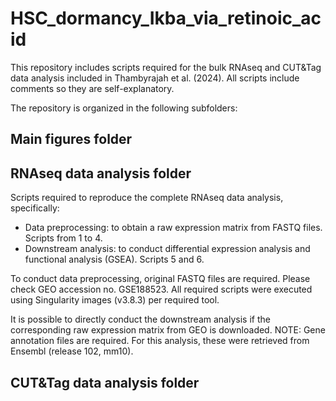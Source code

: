 # HSC_dormancy_Ikba_via_retinoic_acid

This repository includes scripts required for the bulk RNAseq and CUT&Tag data analysis included in Thambyrajah et al. (2024). All scripts include comments so they are self-explanatory.

The repository is organized in the following subfolders:

## Main figures folder

## RNAseq data analysis folder

Scripts required to reproduce the complete RNAseq data analysis, specifically:

- Data preprocessing: to obtain a raw expression matrix from FASTQ files. Scripts from 1 to 4.
- Downstream analysis: to conduct differential expression analysis and functional analysis (GSEA). Scripts 5 and 6.

To conduct data preprocessing, original FASTQ files are required. Please check GEO accession no. GSE188523. All required scripts were executed using Singularity images (v3.8.3) per required tool.

It is possible to directly conduct the downstream analysis if the corresponding raw expression matrix from GEO is downloaded. NOTE: Gene annotation files are required. For this analysis, these were retrieved from Ensembl (release 102, mm10).

## CUT&Tag data analysis folder
